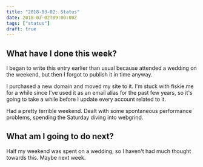 ```yaml
---
title: "2018-03-02: Status"
date: 2018-03-02T09:00:00Z
tags: ["status"]
draft: true
---
```


## What have I done this week?

I began to write this entry earlier than usual because attended a wedding on the weekend, but then I forgot to publish it in time anyway.

I purchased a new domain and moved my site to it. I'm stuck with fiskie.me for a while since I've used it as an email alias for the past few years, so it's going to take a while before I update every account related to it.

Had a pretty terrible weekend. Dealt with some spontaneous performance problems, spending the Saturday diving into webgrind.

## What am I going to do next?

Half my weekend was spent on a wedding, so I haven't had much thought towards this. Maybe next week.